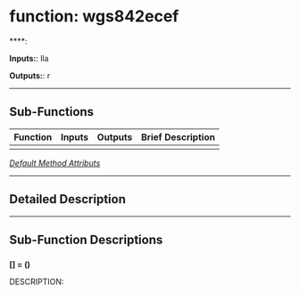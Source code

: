 # function: wgs842ecef

****: 

**Inputs:**: lla

**Outputs:**: r

 ***

## Sub-Functions

| Function | Inputs | Outputs | Brief Description |
| -------- | ------ | ------- | ----------------- |
| [](#) |  |  |  |


[*Default Method Attributs*](https://www.mathworks.com/help/matlab/matlab_oop/method-attributes.html)

 ***

## Detailed Description



 ***

## Sub-Function Descriptions

### 

**[] = ()**

DESCRIPTION: 

